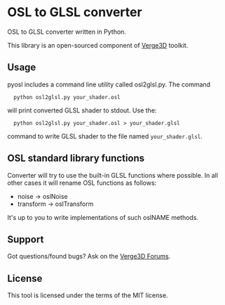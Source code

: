 # OSL to GLSL converter

OSL to GLSL converter written in Python.

This library is an open-sourced component of [Verge3D](https://www.soft8soft.com/verge3d/) toolkit.

## Usage

pyosl includes a command line utility called osl2glsl.py. The command

```
  python osl2glsl.py your_shader.osl
```

will print converted GLSL shader to stdout. Use the:

```
  python osl2glsl.py your_shader.osl > your_shader.glsl
```

command to write GLSL shader to the file named `your_shader.glsl`.

## OSL standard library functions

Converter will try to use the built-in GLSL functions where possible. In all other cases it will rename OSL functions as follows:

* noise -> oslNoise
* transform -> oslTransform

It's up to you to write implementations of such oslNAME methods.

## Support
Got questions/found bugs? Ask on the [Verge3D Forums](https://www.soft8soft.com/forums/).

## License
This tool is licensed under the terms of the MIT license.
